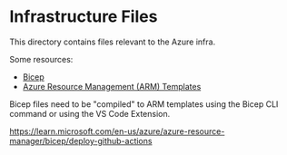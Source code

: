 # Infrastructure Files

This directory contains files relevant to the Azure infra.

Some resources:

- [Bicep](https://learn.microsoft.com/en-us/azure/azure-resource-manager/bicep/overview?tabs=bicep)
- [Azure Resource Management (ARM) Templates](https://learn.microsoft.com/en-us/azure/azure-resource-manager/templates/)

Bicep files need to be "compiled" to ARM templates using the Bicep CLI command or using the VS Code Extension.

https://learn.microsoft.com/en-us/azure/azure-resource-manager/bicep/deploy-github-actions